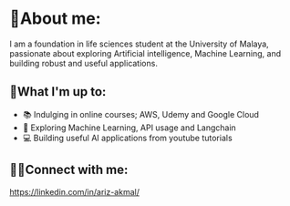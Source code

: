 # 💯About me:
I am a foundation in life sciences student at the University of Malaya, passionate about exploring Artificial intelligence, Machine Learning, and building robust and useful applications.

## 🚀What I'm up to:
- 📚 Indulging in online courses; AWS, Udemy and Google Cloud
- 🤖 Exploring Machine Learning, API usage and Langchain
- 💻 Building useful AI applications from youtube tutorials

## 🤝🏻Connect with me:
https://linkedin.com/in/ariz-akmal/
